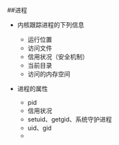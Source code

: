 ##进程
*   内核跟踪进程的下列信息
    *   运行位置
    *   访问文件
    *   信用状况（安全机制）
    *   当前目录
    *   访问的内存空间


*   进程的属性
    *    pid
    *   信用状况
    *   setuid、getgid、系统守护进程
    *   uid、gid
    *   